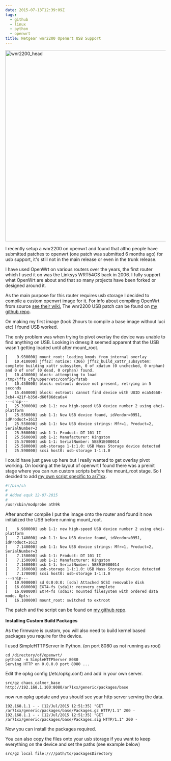 ```yaml
---
date: 2015-07-13T12:39:09Z
tags:
  - github
  - linux
  - python
  - openwrt
title: Netgear wnr2200 OpenWrt USB Support
---
```


<p class="text-center"><img width="600px" src="/media/images/2015/07/wnr2200_head.jpg" alt="wnr2200_head"></p>

I recently setup a wnr2200 on openwrt and found that altho people have submitted patches to openwrt (one patch was submitted 6 months ago) for usb support, it's still not in the main release or even in the trunk release.

I have used OpenWrt on various routers over the years, the first router which I used it on was the Linksys WRT54GS back in 2006.
I fully support what OpenWrt are about and that so many projects have been forked or designed around it.

As the main purpose for this router requires usb storage I decided to compile a custom openwrt image for it.
For info about compiling OpenWrt from source <a href="http://wiki.openwrt.org/doc/howto/buildroot.exigence" target="_blank">see their wiki.</a>
The wnr2200 USB patch can be found on <a href="https://github.com/equk/openwrt" target="_blank">my <i class="fa fa-github-alt"></i> github repo</a>.

On making my first image (took 2hours to compile a base image without luci etc) I found USB worked.

The only problem was when trying to pivot overlay the device was unable to find anything on USB.
Looking in dmesg it seemed apparent that the USB wasn't getting loaded until after mount_root.

    [    9.930000] mount_root: loading kmods from internal overlay
    [   10.410000] jffs2: notice: (366) jffs2_build_xattr_subsystem: complete building xattr subsystem, 0 of xdatum (0 unchecked, 0 orphan) and 0 of xref (0 dead, 0 orphan) found.
    [   10.430000] block: attempting to load /tmp/jffs_cfg/upper/etc/config/fstab
    [   10.450000] block: extroot: device not present, retrying in 5 seconds
    [   15.460000] block: extroot: cannot find device with UUID eca54660-3cb4-421f-b35d-d60f86dca6a4
    ---snip---
    [   25.390000] usb 1-1: new high-speed USB device number 2 using ehci-platform
    [   25.550000] usb 1-1: New USB device found, idVendor=0951, idProduct=1613
    [   25.550000] usb 1-1: New USB device strings: Mfr=1, Product=2, SerialNumber=3
    [   25.560000] usb 1-1: Product: DT 101 II
    [   25.560000] usb 1-1: Manufacturer: Kingston
    [   25.570000] usb 1-1: SerialNumber: 5B891E000014
    [   25.580000] usb-storage 1-1:1.0: USB Mass Storage device detected
    [   25.590000] scsi host0: usb-storage 1-1:1.0

I could have just gave up here but I really wanted to get overlay pivot working.
On looking at the layout of openwrt I found there was a preinit stage where you can run custom scripts before the mount_root stage.
So I decided to add <a href="https://raw.githubusercontent.com/equk/openwrt/master/wnr2200/target/linux/ar71xx/base-files/lib/preinit/83_load_ath9k_mod" target="_blank">my own script specific to ar71xx</a>.

```bash
#!/bin/sh
#
# Added equk 12-07-2015
#
/usr/sbin/modprobe ath9k
```

After another compile I put the image onto the router and found it now initialized the USB before running mount_root.

    [    6.980000] usb 1-1: new high-speed USB device number 2 using ehci-platform
    [    7.140000] usb 1-1: New USB device found, idVendor=0951, idProduct=1613
    [    7.140000] usb 1-1: New USB device strings: Mfr=1, Product=2, SerialNumber=3
    [    7.150000] usb 1-1: Product: DT 101 II
    [    7.150000] usb 1-1: Manufacturer: Kingston
    [    7.160000] usb 1-1: SerialNumber: 5B891E000014
    [    7.160000] usb-storage 1-1:1.0: USB Mass Storage device detected
    [    7.170000] scsi host0: usb-storage 1-1:1.0
    ---snip---
    [   10.900000] sd 0:0:0:0: [sda] Attached SCSI removable disk
    [   16.080000] EXT4-fs (sda1): recovery complete
    [   16.090000] EXT4-fs (sda1): mounted filesystem with ordered data mode. Opts:
    [   16.100000] mount_root: switched to extroot

The patch and the script can be found on <a href="https://github.com/equk/openwrt" target="_blank">my <i class="fa fa-github-alt"></i> github repo</a>.
<br/><br/>
**Installing Custom Build Packages**

As the firmware is custom, you will also need to build kernel based packages you require for the device.

I used SimpleHTTPServer in Python. (on port 8080 as not running as root)

    cd /directory/of/openwrt/
    python2 -m SimpleHTTPServer 8080
    Serving HTTP on 0.0.0.0 port 8080 ...

Edit the opkg config (/etc/opkg.conf) and add in your own server.

    src/gz chaos_calmer_base http://192.168.1.100:8080/ar71xx/generic/packages/base

now run opkg update and you should see your http server serving the data.

    192.168.1.1 - - [12/Jul/2015 12:51:35] "GET /ar71xx/generic/packages/base/Packages.gz HTTP/1.1" 200 -
    192.168.1.1 - - [12/Jul/2015 12:51:35] "GET /ar71xx/generic/packages/base/Packages.sig HTTP/1.1" 200 -

Now you can install the packages required.

You can also copy the files onto your usb storage if you want to keep everything on the device and set the paths (see example below)

    src/gz local file:////path/to/packagesDirectory

